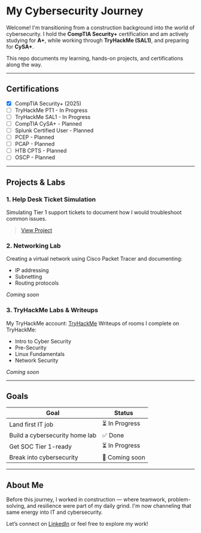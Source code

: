# My Cybersecurity Journey

Welcome! I'm transitioning from a construction background into the world of cybersecurity. I hold the **CompTIA Security+** certification and am actively studying for **A+**, while working through **TryHackMe (SAL1)**, and preparing for **CySA+**.

This repo documents my learning, hands-on projects, and certifications along the way.

---

## Certifications

- [x] CompTIA Security+ (2025)
- [ ] TryHackMe PT1 - In Progress
- [ ] TryHackMe SAL1 - In Progress
- [ ] CompTIA CySA+ - Planned
- [ ] Splunk Certified User - Planned
- [ ] PCEP - Planned
- [ ] PCAP - Planned
- [ ] HTB CPTS - Planned
- [ ] OSCP - Planned

---

## Projects & Labs

### 1. Help Desk Ticket Simulation
Simulating Tier 1 support tickets to document how I would troubleshoot common issues.
> [View Project](https://github.com/yourusername/help-desk-ticket-simulation)

### 2. Networking Lab 
Creating a virtual network using Cisco Packet Tracer and documenting:
- IP addressing
- Subnetting
- Routing protocols

_Coming soon_

### 3. TryHackMe Labs & Writeups
My TryHackMe account: [TryHackMe](https://tryhackme.com/p/s1..) 
Writeups of rooms I complete on TryHackMe:
- Intro to Cyber Security
- Pre-Security
- Linux Fundamentals
- Network Security

_Coming soon_

---

## Goals

| Goal | Status |
|------|--------|
| Land first IT job | ⏳ In Progress |
| Build a cybersecurity home lab | ✅ Done |
| Get SOC Tier 1-ready | ⏳ In Progress |
| Break into cybersecurity | 🚀 Coming soon |

---

## About Me

Before this journey, I worked in construction — where teamwork, problem-solving, and resilience were part of my daily grind. I'm now channeling that same energy into IT and cybersecurity.

Let’s connect on [LinkedIn](https://www.linkedin.com/in/stefan-piatek-2a8a002a1/) or feel free to explore my work!
